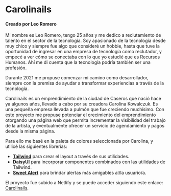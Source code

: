 # Carolinails
#### Creado por Leo Romero

Mi nombre es Leo Romero, tengo 25 años y me dedico a reclutamiento de talento en el sector de la tecnología. Soy apasionado de la tecnología desde muy chico y siempre fue algo que consideré un hobbie, hasta que tuve la oportunidad de ingresar en una empresa de tecnología como reclutador, y empecé a ver cómo se conectaba con lo que yo estudié que es Recursos Humanos. Ahí me di cuenta que la tecnología podría también ser una profesión.

Durante 2021 me propuse comenzar mi camino como desarrollador, siempre con la premisa de ayudar a transformar experiencias a través de la tecnología.

Carolinails es un emprendimiento de la ciudad de Caseros que nació hace ya algunos años, llevado a cabo por su creadora Carolina Kowalczuk. Es una pequeña empresa llevada a pulmón que fue creciendo muchísimo. Con este proyecto me propuse potenciar el crecimiento del emprendimiento otorgando una página web que permita incrementar la visibilidad del trabajo de la artista, y eventualmente ofrecer un servicio de agendamiento y pagos desde la misma página.

Para ello me basé en la paleta de colores seleccionada por Carolina, y utilicé las siguientes librerías:

- [**Tailwind**](https://tailwindcss.com) para crear el layout a través de sus utilidades.
- [**DaisyUI**](https://daisyui.com) para incorporar componentes combinados con las utilidades de Tailwind.
- [**Sweet Alert**](https://sweetalert2.github.io) para brindar alertas más amigables al/la usuario/a.

El proyecto fue subido a Netlify y se puede acceder siguiendo este enlace: [Carolinails](https://carolinails.netlify.app/).



